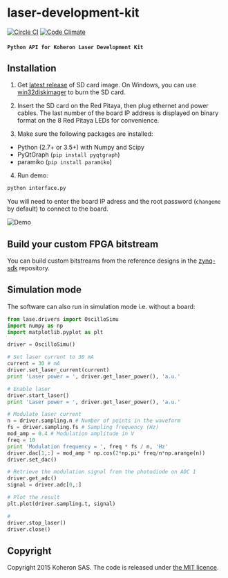 # laser-development-kit

[![Circle CI](https://circleci.com/gh/Koheron/laser-development-kit.svg?style=shield)](https://circleci.com/gh/Koheron/laser-development-kit) [![Code Climate](https://codeclimate.com/github/Koheron/laser-development-kit/badges/gpa.svg)](https://codeclimate.com/github/Koheron/laser-development-kit)

#### `Python API for Koheron Laser Development Kit`

## Installation

1) Get [latest release](https://github.com/Koheron/zynq-sdk/releases/download/v0.1.3/oscillo.img) of SD card image.
On Windows, you can use [win32diskimager](http://sourceforge.net/projects/win32diskimager/) to burn the SD card.

2) Insert the SD card on the Red Pitaya, then plug ethernet and power cables. 
The last number of the board IP address is displayed on binary format on the 8 Red Pitaya LEDs for convenience.

3) Make sure the following packages are installed:
* Python (2.7+ or 3.5+) with Numpy and Scipy
* PyQtGraph (`pip install pyqtgraph`)
* paramiko (`pip install paramiko`)

4) Run demo:

```sh
python interface.py
```

You will need to enter the board IP adress and the root password (`changeme` by default) to connect to the board.

![Demo](https://cloud.githubusercontent.com/assets/1735094/9765362/317e8212-5714-11e5-8480-ab3e311260c9.gif)

## Build your custom FPGA bitstream

You can build custom bitstreams from the reference designs in the [zynq-sdk](https://github.com/Koheron/zynq-sdk) repository.

## Simulation mode

The software can also run in simulation mode i.e. without a board:

```python
from lase.drivers import OscilloSimu
import numpy as np
import matplotlib.pyplot as plt

driver = OscilloSimu()

# Set laser current to 30 mA
current = 30 # mA
driver.set_laser_current(current)
print 'Laser power = ', driver.get_laser_power(), 'a.u.'

# Enable laser
driver.start_laser()
print 'Laser power = ', driver.get_laser_power(), 'a.u.'

# Modulate laser current
n = driver.sampling.n # Number of points in the waveform
fs = driver.sampling.fs # Sampling frequency (Hz)
mod_amp = 0.4 # Modulation amplitude in V
freq = 10
print 'Modulation frequency = ', freq * fs / n, 'Hz'
driver.dac[1,:] = mod_amp * np.cos(2*np.pi* freq/n*np.arange(n))
driver.set_dac()

# Retrieve the modulation signal from the photodiode on ADC 1
driver.get_adc()
signal = driver.adc[0,:]

# Plot the result
plt.plot(driver.sampling.t, signal)

#
driver.stop_laser()
driver.close()

```

## Copyright

Copyright 2015 Koheron SAS. The code is released under [the MIT licence](https://github.com/Koheron/laser-development-kit/blob/master/LICENSE).

